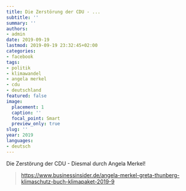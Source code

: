 ```yaml
---
title: Die Zerstörung der CDU - ...
subtitle: ''
summary: ''
authors:
- admin
date: 2019-09-19
lastmod: 2019-09-19 23:32:45+02:00
categories:
- facebook
tags:
- politik
- klimawandel
- angela merkel
- cdu
- deutschland
featured: false
image:
  placement: 1
  caption: ''
  focal_point: Smart
  preview_only: true
slug: ''
year: 2019
languages:
- deutsch
---
```


Die Zerstörung der CDU - Diesmal durch Angela Merkel!
> https://www.businessinsider.de/angela-merkel-greta-thunberg-klimaschutz-buch-klimapaket-2019-9